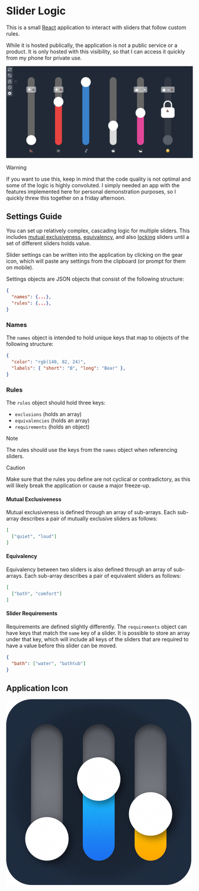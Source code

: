 # Slider Logic

This is a small [React](https://react.dev) application to interact with sliders that follow custom rules.

While it is hosted publically, the application is not a public service or a product. It is only hosted with this visibility, so that I can access it quickly from my phone for private use.

![Example_Screenshot](./resources/example_screenshot.png)

> [!WARNING]
> If you want to use this, keep in mind that the code quality is not optimal and some of the logic is highly convoluted. I simply needed an app with the features implemented here for personal demonstration purposes, so I quickly threw this together on a friday afternoon.

## Settings Guide

You can set up relatively complex, cascading logic for multiple sliders. This includes [mutual exclusiveness](README.md#mutual-exclusiveness), [equivalency](README.md#equivalency), and also [locking](README.md#slider-requirements) sliders until a set of different sliders holds value.

Slider settings can be written into the application by clicking on the gear icon, which will paste any settings from the clipboard (or prompt for them on mobile).

Settings objects are JSON objects that consist of the following structure:
```json
{
  "names": {...},
  "rules": {...},
}
```

### Names

The `names` object is intended to hold unique keys that map to objects of the following structure:
```json
{
  "color": "rgb(140, 82, 24)",
  "labels": { "short": "B", "long": "Bear" },
}
```

### Rules

The `rules` object should hold three keys:
- `exclusions` (holds an array)
- `equivalencies` (holds an array)
- `requirements` (holds an object)

> [!NOTE]
> The rules should use the keys from the `names` object when referencing sliders.

> [!CAUTION]
> Make sure that the rules you define are not cyclical or contradictory, as this will likely break the application or cause a major freeze-up.

#### Mutual Exclusiveness

Mutual exclusiveness is defined through an array of sub-arrays. Each sub-array describes a pair of mutually exclusive sliders as follows:
```json
[
  ["quiet", "loud"]
]
```

#### Equivalency

Equivalency between two sliders is also defined through an array of sub-arrays. Each sub-array describes a pair of equivalent sliders as follows:
```json
[
  ["bath", "comfort"]
]
```

#### Slider Requirements

Requirements are defined slightly differently. The `requirements` object can have keys that match the `name` key of a slider. It is possible to store an array under that key, which will include all keys of the sliders that are required to have a value before this slider can be moved.
```json
{
  "bath": ["water", "bathtub"]
}
```

## Application Icon

![Application_Icon](./resources/Icon.png)